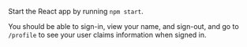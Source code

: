 Start the React app by running `npm start`. 

You should be able to sign-in, view your name, and sign-out, and go to `/profile` to see your user claims information when signed in.
